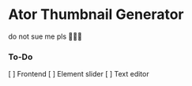 # Ator Thumbnail Generator

do not sue me pls 🙏🙏🙏

### To-Do

[ ] Frontend
[ ] Element slider
[ ] Text editor
